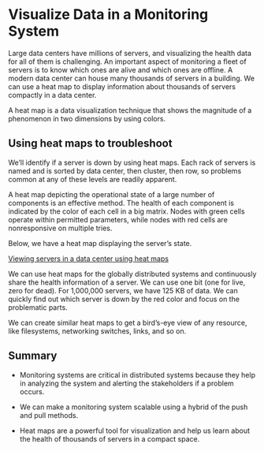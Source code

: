 # Visualize Data in a Monitoring System
Large data centers have millions of servers, and visualizing the health data for all of them is challenging. An important aspect of monitoring a fleet of servers is to know which ones are alive and which ones are offline. A modern data center can house many thousands of servers in a building. We can use a heat map to display information about thousands of servers compactly in a data center.

A heat map is a data visualization technique that shows the magnitude of a phenomenon in two dimensions by using colors.

## Using heat maps to troubleshoot
We’ll identify if a server is down by using heat maps. Each rack of servers is named and is sorted by data center, then cluster, then row, so problems common at any of these levels are readily apparent.

A heat map depicting the operational state of a large number of components is an effective method. The health of each component is indicated by the color of each cell in a big matrix. Nodes with green cells operate within permitted parameters, while nodes with red cells are nonresponsive on multiple tries.

Below, we have a heat map displaying the server’s state.

[Viewing servers in a data center using heat maps](./cluster.jpg)

We can use heat maps for the globally distributed systems and continuously share the health information of a server. We can use one bit (one for live, zero for dead). For 1,000,000 servers, we have 125 KB of data. We can quickly find out which server is down by the red color and focus on the problematic parts.

We can create similar heat maps to get a bird’s-eye view of any resource, like filesystems, networking switches, links, and so on.
## Summary
- Monitoring systems are critical in distributed systems because they help in analyzing the system and alerting the stakeholders if a problem occurs.

- We can make a monitoring system scalable using a hybrid of the push and pull methods.

- Heat maps are a powerful tool for visualization and help us learn about the health of thousands of servers in a compact space.
